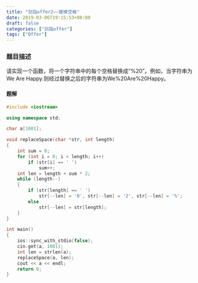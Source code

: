 ```yaml
---
title: "剑指offer2——替换空格"
date: 2019-03-06T19:15:53+08:00
draft: false
categories: ["剑指offer"]
tags: ["Offer"]
---
```


### 题目描述

请实现一个函数，将一个字符串中的每个空格替换成“%20”。例如，当字符串为We Are Happy.则经过替换之后的字符串为We%20Are%20Happy。

#### 题解

```c++
#include <iostream>

using namespace std;

char a[1001];

void replaceSpace(char *str, int length)
{
	int sum = 0;
	for (int i = 0; i < length; i++)
		if (str[i] == ' ')
			sum++;
	int len = length + sum * 2;
	while (length--)
	{
		if (str[length] == ' ')
			str[--len] = '0', str[--len] = '2', str[--len] = '%';
		else
			str[--len] = str[length];
	}
}

int main()
{
	ios::sync_with_stdio(false);
	cin.get(a, 1001);
	int len = strlen(a);
	replaceSpace(a, len);
	cout << a << endl;
	return 0;
}
```
